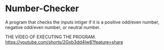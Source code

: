 # Number-Checker
A program that checks the inputs intiger if it is a positive odd/even number, negative odd/even number, or neutral number.

THE VIDEO OF EXECUTING THE PROGRAM.
https://youtube.com/shorts/2Gxb3dd4Iw8?feature=share
